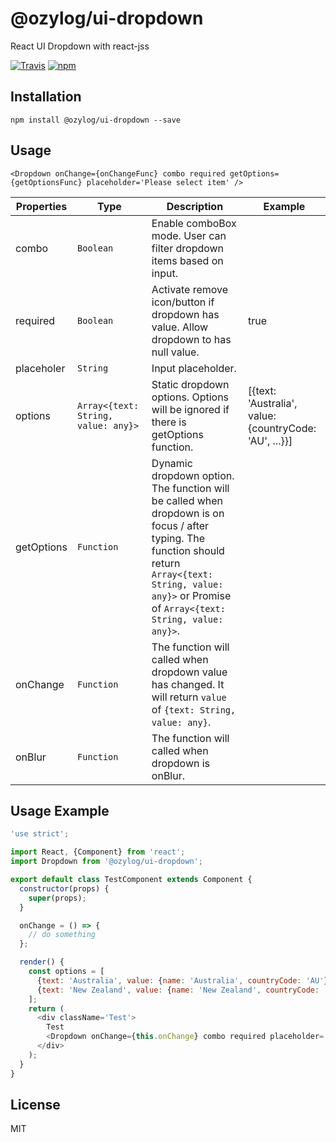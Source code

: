 # @ozylog/ui-dropdown
React UI Dropdown with react-jss

[![Travis](https://img.shields.io/travis/ozylog/ui-dropdown.svg)](https://travis-ci.org/ozylog/ui-dropdown) [![npm](https://img.shields.io/npm/dt/@ozylog/ui-dropdown.svg)](https://www.npmjs.com/package/@ozylog/ui-dropdown)

## Installation
```
npm install @ozylog/ui-dropdown --save
```

## Usage

```
<Dropdown onChange={onChangeFunc} combo required getOptions={getOptionsFunc} placeholder='Please select item' />
```

| Properties | Type | Description | Example |
|------------|--------------------------------------------|------------------------------------------------------------------------------------------------------------------------------------------------------------------------------------------------------------------|--------------------------------------------------------|
| combo | `Boolean` | Enable comboBox mode. User can filter dropdown items based on input. |  |
| required | `Boolean` | Activate remove icon/button if dropdown has value. Allow dropdown to has null value. | true |
| placeholer | `String` | Input placeholder. |  |
| options | `Array<{text: String, value: any}>` | Static dropdown options. Options will be ignored if there is getOptions function. | [{text: 'Australia', value: {countryCode: 'AU', ...}}] |
| getOptions | `Function` | Dynamic dropdown option. The function will be called when dropdown is on focus / after typing. The function should return `Array<{text: String, value: any}>` or Promise of `Array<{text: String, value: any}>`. |  |
| onChange | `Function` | The function will called when dropdown value has changed. It will return `value` of  `{text: String, value: any}`. |  |
| onBlur | `Function` | The function will called when dropdown is onBlur. |  |

## Usage Example
```javascript
'use strict';

import React, {Component} from 'react';
import Dropdown from '@ozylog/ui-dropdown';

export default class TestComponent extends Component {
  constructor(props) {
    super(props);
  }

  onChange = () => {
    // do something
  };

  render() {
    const options = [
      {text: 'Australia', value: {name: 'Australia', countryCode: 'AU'}},
      {text: 'New Zealand', value: {name: 'New Zealand', countryCode: 'NZ'}}
    ];
    return (
      <div className='Test'>
        Test
        <Dropdown onChange={this.onChange} combo required placeholder='Please select country' />
      </div>
    );
  }
}
```

## License
MIT
